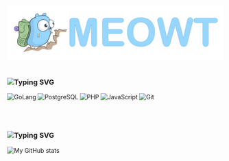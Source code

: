 ![Header](https://github.com/meowt/meowt/blob/master/assets/meowt.jpg)
<br><br>

### ![Typing SVG](https://readme-typing-svg.herokuapp.com?font=Roboto&size=28&duration=4000&pause=1000000&color=000000&vCenter=true&width=435&height=34&lines=Languages+and+Tools)
![GoLang](https://img.shields.io/badge/-GoLang-f0f0f0?style=for-the-badge&logo=go&) ![PostgreSQL](https://img.shields.io/badge/-PostgreSQL-f0f0f0?style=for-the-badge&logo=PostgreSQL) ![PHP](https://img.shields.io/badge/-PHP-f0f0f0?style=for-the-badge&logo=PHP&) ![JavaScript](https://img.shields.io/badge/-JavaScript-f0f0f0?style=for-the-badge&logo=JavaScript&logoColor=) ![Git](https://img.shields.io/badge/-Git-f0f0f0?style=for-the-badge&logo=git&)

<br><br>
### ![Typing SVG](https://readme-typing-svg.herokuapp.com?font=Roboto&size=28&duration=4000&pause=1000000&color=000000&vCenter=true&width=435&height=34&lines=My+GitHub+Account+Stats)
![My GitHub stats](https://github-readme-stats.vercel.app/api?username=meowt&hide=prs,issues,contribs)
